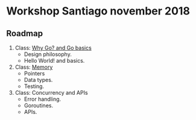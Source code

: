 
# Workshop Santiago november 2018

## Roadmap

1. Class: [Why Go? and Go basics](https://talks.godoc.org/github.com/ifreddyrondon/go-workshop/santiago-nov2018/go-day1.slide#1)
   * Design philosophy.
   * Hello World! and basics.
2. Class: [Memory](https://talks.godoc.org/github.com/ifreddyrondon/go-workshop/santiago-nov2018/go-day2.slide#1)
   * Pointers
   * Data types.
   * Testing.
3. Class: Concurrency and APIs
   * Error handling.
   * Goroutines.
   * APIs.
